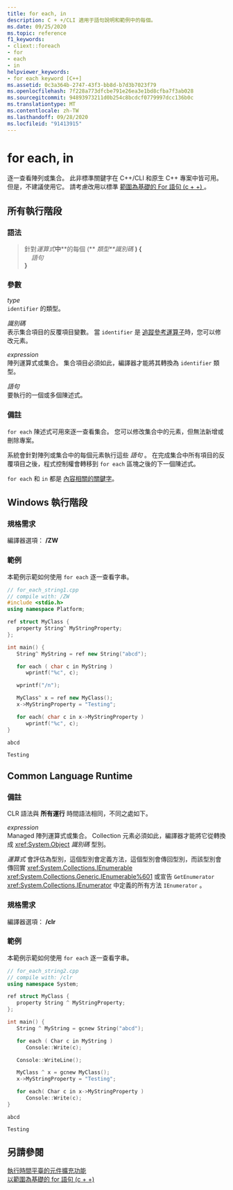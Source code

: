 ```yaml
---
title: for each, in
description: C + +/CLI 適用于語句說明和範例中的每個。
ms.date: 09/25/2020
ms.topic: reference
f1_keywords:
- cliext::foreach
- for
- each
- in
helpviewer_keywords:
- for each keyword [C++]
ms.assetid: 0c3a364b-2747-43f3-bb8d-b7d3b7023f79
ms.openlocfilehash: 7f228a773dfcbe791e26ea3e1bd8cfba7f3ab028
ms.sourcegitcommit: 94893973211d0b254c8bcdcf0779997dcc136b0c
ms.translationtype: MT
ms.contentlocale: zh-TW
ms.lasthandoff: 09/28/2020
ms.locfileid: "91413915"
---
```

# <a name="for-each-in"></a>for each, in

逐一查看陣列或集合。 此非標準關鍵字在 C++/CLI 和原生 C++ 專案中皆可用。 但是，不建議使用它。 請考慮改用以標準 [範圍為基礎的 For 語句 (c + +) ](../cpp/range-based-for-statement-cpp.md) 。

## <a name="all-runtimes"></a>所有執行階段

### <a name="syntax"></a>語法

> 針對*運算式***中****的每個 (** *類型**識別碼* **) {**\
> &nbsp;&nbsp;&nbsp;&nbsp;*語句*\
> **}**

### <a name="parameters"></a>參數

*type*<br/>
`identifier` 的類型。

*識別碼*<br/>
表示集合項目的反覆項目變數。  當 `identifier` 是 [追蹤參考運算子](../extensions/tracking-reference-operator-cpp-component-extensions.md)時，您可以修改元素。

*expression*<br/>
陣列運算式或集合。 集合項目必須如此，編譯器才能將其轉換為 `identifier` 類型。

*語句*<br/>
要執行的一個或多個陳述式。

### <a name="remarks"></a>備註

`for each` 陳述式可用來逐一查看集合。 您可以修改集合中的元素，但無法新增或刪除專案。

系統會針對陣列或集合中的每個元素執行這些 *語句* 。 在完成集合中所有項目的反覆項目之後，程式控制權會轉移到 `for each` 區塊之後的下一個陳述式。

`for each` 和 `in` 都是 [內容相關的關鍵字](../extensions/context-sensitive-keywords-cpp-component-extensions.md)。

## <a name="windows-runtime"></a>Windows 執行階段

### <a name="requirements"></a>規格需求

編譯器選項： **/ZW**

### <a name="example"></a>範例

本範例示範如何使用 `for each` 逐一查看字串。

```cpp
// for_each_string1.cpp
// compile with: /ZW
#include <stdio.h>
using namespace Platform;

ref struct MyClass {
   property String^ MyStringProperty;
};

int main() {
   String^ MyString = ref new String("abcd");

   for each ( char c in MyString )
      wprintf("%c", c);

   wprintf("/n");

   MyClass^ x = ref new MyClass();
   x->MyStringProperty = "Testing";

   for each( char c in x->MyStringProperty )
      wprintf("%c", c);
}
```

```Output
abcd

Testing
```

## <a name="common-language-runtime"></a>Common Language Runtime

### <a name="remarks"></a>備註

CLR 語法與 **所有運行** 時間語法相同，不同之處如下。

*expression*<br/>
Managed 陣列運算式或集合。 Collection 元素必須如此，編譯器才能將它從轉換成 <xref:System.Object> *識別碼* 型別。

*運算式* 會評估為型別，這個型別會定義方法，這個型別會傳回型別，而該型別會傳回實 <xref:System.Collections.IEnumerable> <xref:System.Collections.Generic.IEnumerable%601> 或宣告 `GetEnumerator` <xref:System.Collections.IEnumerator> 中定義的所有方法 `IEnumerator` 。

### <a name="requirements"></a>規格需求

編譯器選項： **/clr**

### <a name="example"></a>範例

本範例示範如何使用 `for each` 逐一查看字串。

```cpp
// for_each_string2.cpp
// compile with: /clr
using namespace System;

ref struct MyClass {
   property String ^ MyStringProperty;
};

int main() {
   String ^ MyString = gcnew String("abcd");

   for each ( Char c in MyString )
      Console::Write(c);

   Console::WriteLine();

   MyClass ^ x = gcnew MyClass();
   x->MyStringProperty = "Testing";

   for each( Char c in x->MyStringProperty )
      Console::Write(c);
}
```

```Output
abcd

Testing
```

## <a name="see-also"></a>另請參閱

[執行時間平臺的元件擴充功能](../extensions/component-extensions-for-runtime-platforms.md)\
[以範圍為基礎的 for 語句 (c + +) ](../cpp/range-based-for-statement-cpp.md)
